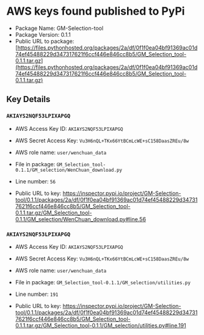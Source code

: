 # AWS keys found published to PyPi

* Package Name: GM-Selection-tool
* Package Version: 0.1.1
* Public URL to package: [https://files.pythonhosted.org/packages/2a/df/0f1f0ea04bf91369ac01d74ef45488229d347317621f6ccf446e846cc8b5/GM_Selection_tool-0.1.1.tar.gz](https://files.pythonhosted.org/packages/2a/df/0f1f0ea04bf91369ac01d74ef45488229d347317621f6ccf446e846cc8b5/GM_Selection_tool-0.1.1.tar.gz)

## Key Details

### `AKIAYS2NQF53LPIXAPGQ`

* AWS Access Key ID: `AKIAYS2NQF53LPIXAPGQ`
* AWS Secret Access Key: `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` 
* AWS role name: `user/wenchuan_data`
* File in package: `GM_Selection_tool-0.1.1/GM_selection/WenChuan_download.py`
* Line number: `56`

* Public URL to key: https://inspector.pypi.io/project/GM-Selection-tool/0.1.1/packages/2a/df/0f1f0ea04bf91369ac01d74ef45488229d347317621f6ccf446e846cc8b5/GM_Selection_tool-0.1.1.tar.gz/GM_Selection_tool-0.1.1/GM_selection/WenChuan_download.py#line.56



### `AKIAYS2NQF53LPIXAPGQ`

* AWS Access Key ID: `AKIAYS2NQF53LPIXAPGQ`
* AWS Secret Access Key: `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` 
* AWS role name: `user/wenchuan_data`
* File in package: `GM_Selection_tool-0.1.1/GM_selection/utilities.py`
* Line number: `191`

* Public URL to key: https://inspector.pypi.io/project/GM-Selection-tool/0.1.1/packages/2a/df/0f1f0ea04bf91369ac01d74ef45488229d347317621f6ccf446e846cc8b5/GM_Selection_tool-0.1.1.tar.gz/GM_Selection_tool-0.1.1/GM_selection/utilities.py#line.191


